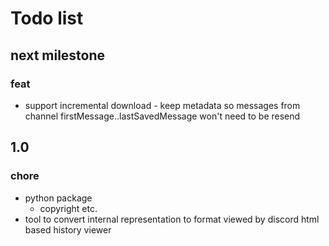 # Todo list

## next milestone

### feat

- support incremental download - keep metadata so messages from channel firstMessage..lastSavedMessage won't need to be resend

## 1.0

### chore

- python package
  - copyright etc.
- tool to convert internal representation to format viewed by discord html based history viewer
